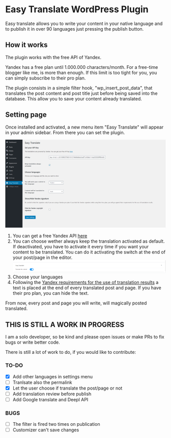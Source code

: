 # Easy Translate WordPress Plugin
Easy translate allows you to write your content in your native language and to publish it in over 90 languages just pressing the publish button.

## How it works
The plugin works with the free API of Yandex.

Yandex has a free plan until 1.000.000 characters/month.
For a free-time blogger like me, is more than enough. If this limit is too tight for you, you can simply subscribe to their pro plan.

The plugin consists in a simple filter hook, "wp_insert_post_data", that translates the post content and post title just before being saved into the database. This allow you to save your content already translated.

## Setting page
Once installed and activated, a new menu item "Easy Translate" will appear in your admin sidebar.
From there you can set the plugin.

![setting page of easy translate](./screenshots/menu_settings.png)

1. You can get a free Yandex API [here](https://translate.yandex.com/developers/keys)
2. You can choose wether always keep the translation activated as default. If deactivated, you have to activate it every time if you want your content to be translated. You can do it activating the switch at the end of your post/page in the editor.![switch in editor page](./screenshots/switch_editor.png)
3. Choose your languages
4. Following the [Yandex requirements for the use of translation results](https://tech.yandex.com/translate/doc/dg/concepts/design-requirements-docpage/) a text is placed at the end of every translated post and page. If you have their pro plan, you can hide the text.

From now, every post and page you will write, will magically posted translated.

## THIS IS STILL A WORK IN PROGRESS
I am a solo developer, so be kind and please open issues or make PRs to fix bugs or write better code.

There is still a lot of work to do, if you would like to contribute:

### TO-DO
- [x] Add other languages in settings menu
- [ ] Tranlsate also the permalink
- [x] Let the user choose if translate the post/page or not
- [ ] Add translation review before publish
- [ ] Add Google translate and Deepl API

### BUGS
- [ ] The filter is fired two times on publication
- [ ] Customizer can't save changes
